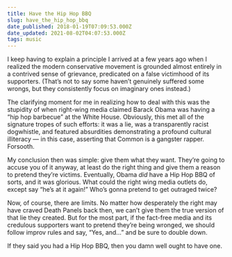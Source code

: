 ```yaml
---
title: Have the Hip Hop BBQ
slug: have_the_hip_hop_bbq
date_published: 2018-01-19T07:09:53.000Z
date_updated: 2021-08-02T04:07:53.000Z
tags: music
---
```


I keep having to explain a principle I arrived at a few years ago when I realized the modern conservative movement is grounded almost entirely in a contrived sense of grievance, predicated on a false victimhood of its supporters. (That’s not to say some haven’t genuinely suffered some wrongs, but they consistently focus on imaginary ones instead.)

The clarifying moment for me in realizing how to deal with this was the stupidity of when right-wing media claimed Barack Obama was having a “hip hop barbecue” at the White House. Obviously, this met all of the signature tropes of such efforts: it was a lie, was a transparently racist dogwhistle, and featured absurdities demonstrating a profound cultural illiteracy — in this case, asserting that Common is a gangster rapper. Forsooth.

My conclusion then was simple: give them what they want. They’re going to accuse you of it anyway, at least do the right thing and give them a reason to pretend they’re victims. Eventually, Obama *did* have a Hip Hop BBQ of sorts, and it was glorious. What could the right wing media outlets do, except say “he’s at it again!” Who’s gonna pretend to get outraged twice?

Now, of course, there are limits. No matter how desperately the right may have craved Death Panels back then, we can’t give them the true version of that lie they created. But for the most part, if the fact-free media and its credulous supporters want to pretend they’re being wronged, we should follow improv rules and say, “Yes, and…” and be sure to double down.

If they said you had a Hip Hop BBQ, then you damn well ought to have one.
